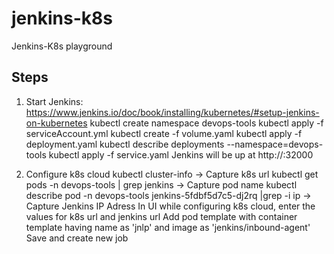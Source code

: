 # jenkins-k8s
Jenkins-K8s playground

## Steps

1. Start Jenkins: https://www.jenkins.io/doc/book/installing/kubernetes/#setup-jenkins-on-kubernetes
kubectl create namespace devops-tools
kubectl apply -f serviceAccount.yml
kubectl create -f volume.yaml
kubectl apply -f deployment.yaml
kubectl describe deployments --namespace=devops-tools
kubectl apply -f service.yaml
Jenkins will be up at http://<node-ip>:32000

2. Configure k8s cloud
kubectl cluster-info -> Capture k8s url
kubectl get pods -n devops-tools | grep jenkins -> Capture pod name
kubectl describe pod -n devops-tools jenkins-5fdbf5d7c5-dj2rq |grep -i ip -> Capture Jenkins IP Adress
In UI while configuring k8s cloud, enter the values for k8s url and jenkins url
Add pod template with container template having name as 'jnlp' and image as 'jenkins/inbound-agent'
Save and create new job

